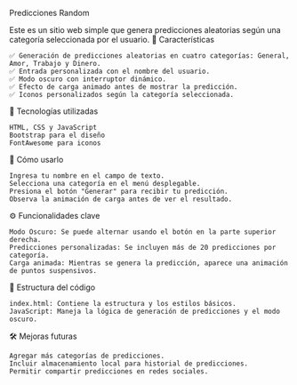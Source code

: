 Predicciones Random

Este es un sitio web simple que genera predicciones aleatorias según una categoría seleccionada por el usuario.
🚀 Características

    ✅ Generación de predicciones aleatorias en cuatro categorías: General, Amor, Trabajo y Dinero.
    ✅ Entrada personalizada con el nombre del usuario.
    ✅ Modo oscuro con interruptor dinámico.
    ✅ Efecto de carga animado antes de mostrar la predicción.
    ✅ Iconos personalizados según la categoría seleccionada.

📌 Tecnologías utilizadas

    HTML, CSS y JavaScript
    Bootstrap para el diseño
    FontAwesome para iconos

🎯 Cómo usarlo

    Ingresa tu nombre en el campo de texto.
    Selecciona una categoría en el menú desplegable.
    Presiona el botón "Generar" para recibir tu predicción.
    Observa la animación de carga antes de ver el resultado.

⚙️ Funcionalidades clave

    Modo Oscuro: Se puede alternar usando el botón en la parte superior derecha.
    Predicciones personalizadas: Se incluyen más de 20 predicciones por categoría.
    Carga animada: Mientras se genera la predicción, aparece una animación de puntos suspensivos.

📂 Estructura del código

    index.html: Contiene la estructura y los estilos básicos.
    JavaScript: Maneja la lógica de generación de predicciones y el modo oscuro.

🛠️ Mejoras futuras

    Agregar más categorías de predicciones.
    Incluir almacenamiento local para historial de predicciones.
    Permitir compartir predicciones en redes sociales.
